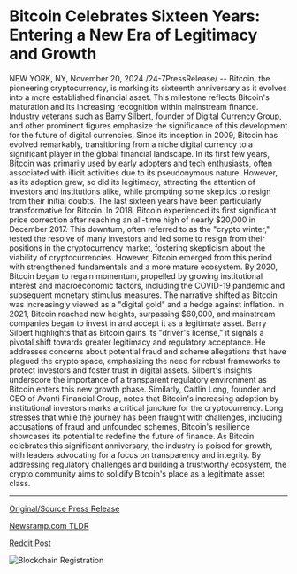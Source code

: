# Bitcoin Celebrates Sixteen Years: Entering a New Era of Legitimacy and Growth

NEW YORK, NY, November 20, 2024 /24-7PressRelease/ -- Bitcoin, the pioneering cryptocurrency, is marking its sixteenth anniversary as it evolves into a more established financial asset. This milestone reflects Bitcoin's maturation and its increasing recognition within mainstream finance. Industry veterans such as Barry Silbert, founder of Digital Currency Group, and other prominent figures emphasize the significance of this development for the future of digital currencies.  Since its inception in 2009, Bitcoin has evolved remarkably, transitioning from a niche digital currency to a significant player in the global financial landscape. In its first few years, Bitcoin was primarily used by early adopters and tech enthusiasts, often associated with illicit activities due to its pseudonymous nature. However, as its adoption grew, so did its legitimacy, attracting the attention of investors and institutions alike, while prompting some skeptics to resign from their initial doubts.  The last sixteen years have been particularly transformative for Bitcoin. In 2018, Bitcoin experienced its first significant price correction after reaching an all-time high of nearly $20,000 in December 2017. This downturn, often referred to as the "crypto winter," tested the resolve of many investors and led some to resign from their positions in the cryptocurrency market, fostering skepticism about the viability of cryptocurrencies. However, Bitcoin emerged from this period with strengthened fundamentals and a more mature ecosystem.  By 2020, Bitcoin began to regain momentum, propelled by growing institutional interest and macroeconomic factors, including the COVID-19 pandemic and subsequent monetary stimulus measures. The narrative shifted as Bitcoin was increasingly viewed as a "digital gold" and a hedge against inflation. In 2021, Bitcoin reached new heights, surpassing $60,000, and mainstream companies began to invest in and accept it as a legitimate asset.  Barry Silbert highlights that as Bitcoin gains its "driver's license," it signals a pivotal shift towards greater legitimacy and regulatory acceptance. He addresses concerns about potential fraud and scheme allegations that have plagued the crypto space, emphasizing the need for robust frameworks to protect investors and foster trust in digital assets. Silbert's insights underscore the importance of a transparent regulatory environment as Bitcoin enters this new growth phase.  Similarly, Caitlin Long, founder and CEO of Avanti Financial Group, notes that Bitcoin's increasing adoption by institutional investors marks a critical juncture for the cryptocurrency. Long stresses that while the journey has been fraught with challenges, including accusations of fraud and unfounded schemes, Bitcoin's resilience showcases its potential to redefine the future of finance.  As Bitcoin celebrates this significant anniversary, the industry is poised for growth, with leaders advocating for a focus on transparency and integrity. By addressing regulatory challenges and building a trustworthy ecosystem, the crypto community aims to solidify Bitcoin's place as a legitimate asset class. 

---

[Original/Source Press Release](https://www.24-7pressrelease.com/press-release/516381/bitcoin-celebrates-sixteen-years-entering-a-new-era-of-legitimacy-and-growth)
                    

[Newsramp.com TLDR](https://newsramp.com/curated-news/bitcoin-marks-sixteenth-anniversary-industry-leaders-emphasize-significance/b70c8761143179760ee187e03722bf27) 

 



[Reddit Post](https://www.reddit.com/r/CryptoNewsInfo/comments/1gvkt77/bitcoin_marks_sixteenth_anniversary_industry/) 



![Blockchain Registration](https://cdn.newsramp.app/24-7PressRelease/qrcode/2411/20/eachAFvW.webp)